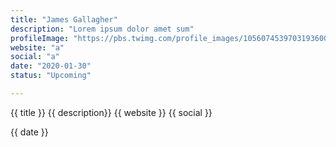 ```yaml
---
title: "James Gallagher"
description: "Lorem ipsum dolor amet sum"
profileImage: "https://pbs.twimg.com/profile_images/1056074539703193600/ajqrJ3nG_400x400.jpg"
website: "a"
social: "a"
date: "2020-01-30"
status: "Upcoming"

---
```


{{ title }}
{{ description}}
{{ website }}
{{ social }}

{{ date }}